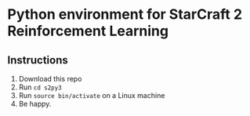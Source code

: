 # Python environment for StarCraft 2 Reinforcement Learning
## Instructions
1. Download this repo
2. Run `cd s2py3`
3. Run `source bin/activate` on a Linux machine
4. Be happy.
